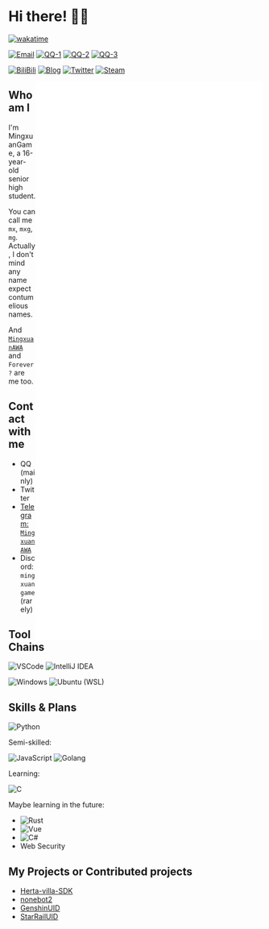 # Hi there! 👋✨

[![wakatime](https://wakatime.com/badge/user/2da454b7-7cb8-4e03-b041-1de7d643650c.svg?&style=flat-square)](https://wakatime.com/@2da454b7-7cb8-4e03-b041-1de7d643650c)

[![Email](https://img.shields.io/badge/Email-MingxuanGame@outlook.com-57c4e5?style=flat-square&logoColor=fff)](mailto:MingxuanGame@outlook.com)
[![QQ-1](https://img.shields.io/badge/QQ-1060148379-e5ac57?style=flat-square&logoColor=fff)](https://qm.qq.com/cgi-bin/qm/qr?k=mcs-cON_aPNfc3hO8-H7lWJHDX-5nKr7&noverify=0)
[![QQ-2](https://img.shields.io/badge/QQ-1185285105-8957e5?style=flat-square&logoColor=fff)](https://qm.qq.com/cgi-bin/qm/qr?k=Ti-iAkNfy9IIiwUVZdHM5ghCgmSOVLmY&noverify=0)
[![QQ-3](https://img.shields.io/badge/QQ-1572568981-6CCC36?style=flat-square&logoColor=fff)](https://qm.qq.com/q/MnxVKIRoMG)

[![BiliBili](https://img.shields.io/badge/BiliBili-MingxuanGame-pink?style=flat-square&logoColor=fff)](https://space.bilibili.com/478775392)
[![Blog](https://img.shields.io/badge/Blog-blog.mxgame.top-ea6632?style=flat-square&logoColor=fff)](http://blog.mxgame.top/)
[![Twitter](https://img.shields.io/badge/Twitter-@MingxuanAWA-1c9aef?style=flat-square&logoColor=fff)](https://twitter.com/MingxuanAWA)
[![Steam](https://img.shields.io/badge/Steam-MingxuanGame-171a21?style=flat-square&logoColor=fff)](https://steamcommunity.com/id/MingxuanGame)

<a>
  <img align="right" width="450px" src="./github-metrics.svg" />
</a>

## Who am I

I'm MingxuanGame, a 16-year-old senior high student.

You can call me `mx`, `mxg`, `mg`. Actually, I don't mind any name expect contumelious names.

And [`MingxuanAWA`](https://github.com/MingxuanAWA) and `Forever?` are me too.

## Contact with me

- QQ (mainly)
- Twitter
- [Telegram: `MingxuanAWA`](https://t.me/MingxuanAWA)
- Discord: `mingxuangame` (rarely)

## Tool Chains

<!-- Current: -->

![VSCode](https://img.shields.io/badge/-VSCode-blue?style=flat-square&logo=visualstudiocode&logoColor=fff)
![IntelliJ IDEA](https://img.shields.io/badge/-IntelliJ%20IDEA-565CFF?style=flat-square&logo=intellijidea&logoColor=fff)

![Windows](https://img.shields.io/badge/-Windows-blue?style=flat-square&logo=Windows&logoColor=fff)
![Ubuntu (WSL)](https://img.shields.io/badge/-Ubuntu%20(WSL)-orange?style=flat-square&logo=Ubuntu&logoColor=fff)

<!-- Once:

![Pycharm](https://img.shields.io/badge/-Pycharm-green?style=flat-square&logo=pycharm&logoColor=fff) -->

## Skills & Plans

![Python](https://img.shields.io/badge/-Python-blue?style=flat-square&logo=Python&logoColor=fff)

Semi-skilled:

![JavaScript](https://img.shields.io/badge/-JavaScript-ffd700?style=flat-square&logo=JavaScript&logoColor=fff)
![Golang](https://img.shields.io/badge/-Go-007d9c?style=flat-square&logo=Go&logoColor=fff)

Learning:

![C](https://img.shields.io/badge/-C-grey?style=flat-square&logo=C&logoColor=fff)

Maybe learning in the future:

- ![Rust](https://img.shields.io/badge/-Rust-orange?style=flat-square&logo=Rust&logoColor=fff)
- ![Vue](https://img.shields.io/badge/-Vue-228b22?style=flat-square&logo=vuedotjs&logoColor=fff)
- ![C#](https://img.shields.io/badge/-C%23-008000?style=flat-square&logo=csharp&logoColor=fff)
- Web Security

## My Projects or Contributed projects

- [Herta-villa-SDK](https://github.com/Herta-villa/Herta-villa-SDK)
- [nonebot2](https://github.com/nonebot/nonebot2)
- [GenshinUID](https://github.com/KimigaiiWuyi/GenshinUID)
- [StarRailUID](https://github.com/baiqwerdvd/StarRailUID)

<!-- Congratulation! You found Easter eggs.
https://github.com/Cute-Dress/Dress/tree/master/M/MingxuanGame
 -->
